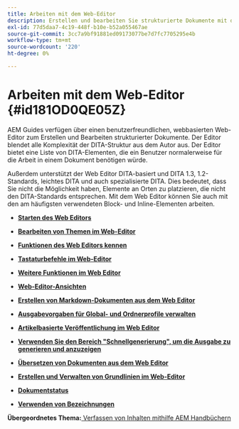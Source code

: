 ```yaml
---
title: Arbeiten mit dem Web-Editor
description: Erstellen und bearbeiten Sie strukturierte Dokumente mit dem Webeditor. Erfahren Sie, wie Sie mit dem Web-Editor gemäß den DITA-Standards in AEM Guides arbeiten.
exl-id: 77d5daa7-4c19-448f-b10e-b52a055467ae
source-git-commit: 3cc7a9bf91881ed09173077be7d7fc7705295e4b
workflow-type: tm+mt
source-wordcount: '220'
ht-degree: 0%

---
```


# Arbeiten mit dem Web-Editor {#id181OD0QE05Z}

AEM Guides verfügen über einen benutzerfreundlichen, webbasierten Web-Editor zum Erstellen und Bearbeiten strukturierter Dokumente. Der Editor blendet alle Komplexität der DITA-Struktur aus dem Autor aus. Der Editor bietet eine Liste von DITA-Elementen, die ein Benutzer normalerweise für die Arbeit in einem Dokument benötigen würde.

Außerdem unterstützt der Web Editor DITA-basiert und DITA 1.3, 1.2-Standards, leichtes DITA und auch spezialisierte DITA. Dies bedeutet, dass Sie nicht die Möglichkeit haben, Elemente an Orten zu platzieren, die nicht den DITA-Standards entsprechen. Mit dem Web Editor können Sie auch mit den am häufigsten verwendeten Block- und Inline-Elementen arbeiten.

- **[Starten des Web Editors](web-editor-launch-editor.md)**

- **[Bearbeiten von Themen im Web-Editor](web-editor-edit-topics.md)**

- **[Funktionen des Web Editors kennen](web-editor-features.md)**

- **[Tastaturbefehle im Web-Editor](web-editor-keyboard-shortcuts.md)**

- **[Weitere Funktionen im Web Editor](web-editor-other-features.md)**

- **[Web-Editor-Ansichten](web-editor-views.md)**

- **[Erstellen von Markdown-Dokumenten aus dem Web Editor](web-editor-markdown-topic.md)**

- **[Ausgabevorgaben für Global- und Ordnerprofile verwalten](web-editor-manage-output-presets.md)**

- **[Artikelbasierte Veröffentlichung im Web Editor](web-editor-article-publishing.md)**

- **[Verwenden Sie den Bereich &quot;Schnellgenerierung&quot;, um die Ausgabe zu generieren und anzuzeigen](web-editor-quick-generate-panel.md)**

- **[Übersetzen von Dokumenten aus dem Web Editor](translate-documents-web-editor.md)**

- **[Erstellen und Verwalten von Grundlinien im Web-Editor](web-editor-baseline.md)**

- **[Dokumentstatus](web-editor-document-states.md)**

- **[Verwenden von Bezeichnungen](web-editor-use-label.md)**


**Übergeordnetes Thema:**[ Verfassen von Inhalten mithilfe AEM Handbüchern](authoring-content-xml-doc.md)
